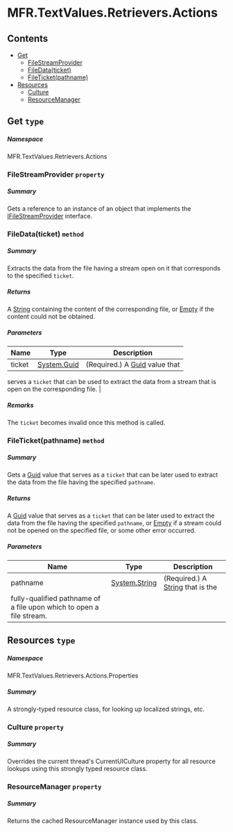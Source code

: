 <a name='assembly'></a>
# MFR.TextValues.Retrievers.Actions

## Contents

- [Get](#T-MFR-TextValues-Retrievers-Actions-Get 'MFR.TextValues.Retrievers.Actions.Get')
  - [FileStreamProvider](#P-MFR-TextValues-Retrievers-Actions-Get-FileStreamProvider 'MFR.TextValues.Retrievers.Actions.Get.FileStreamProvider')
  - [FileData(ticket)](#M-MFR-TextValues-Retrievers-Actions-Get-FileData-System-Guid- 'MFR.TextValues.Retrievers.Actions.Get.FileData(System.Guid)')
  - [FileTicket(pathname)](#M-MFR-TextValues-Retrievers-Actions-Get-FileTicket-System-String- 'MFR.TextValues.Retrievers.Actions.Get.FileTicket(System.String)')
- [Resources](#T-MFR-TextValues-Retrievers-Actions-Properties-Resources 'MFR.TextValues.Retrievers.Actions.Properties.Resources')
  - [Culture](#P-MFR-TextValues-Retrievers-Actions-Properties-Resources-Culture 'MFR.TextValues.Retrievers.Actions.Properties.Resources.Culture')
  - [ResourceManager](#P-MFR-TextValues-Retrievers-Actions-Properties-Resources-ResourceManager 'MFR.TextValues.Retrievers.Actions.Properties.Resources.ResourceManager')

<a name='T-MFR-TextValues-Retrievers-Actions-Get'></a>
## Get `type`

##### Namespace

MFR.TextValues.Retrievers.Actions

<a name='P-MFR-TextValues-Retrievers-Actions-Get-FileStreamProvider'></a>
### FileStreamProvider `property`

##### Summary

Gets a reference to an instance of an object that implements the
[IFileStreamProvider](#T-MFR-File-Stream-Providers-Interfaces-IFileStreamProvider 'MFR.File.Stream.Providers.Interfaces.IFileStreamProvider')
interface.

<a name='M-MFR-TextValues-Retrievers-Actions-Get-FileData-System-Guid-'></a>
### FileData(ticket) `method`

##### Summary

Extracts the data from the file having a stream open on it that corresponds to
the specified `ticket`.

##### Returns

A [String](http://msdn.microsoft.com/query/dev14.query?appId=Dev14IDEF1&l=EN-US&k=k:System.String 'System.String') containing the content of the
corresponding file, or [Empty](http://msdn.microsoft.com/query/dev14.query?appId=Dev14IDEF1&l=EN-US&k=k:System.String.Empty 'System.String.Empty') if the content
could not be obtained.

##### Parameters

| Name | Type | Description |
| ---- | ---- | ----------- |
| ticket | [System.Guid](http://msdn.microsoft.com/query/dev14.query?appId=Dev14IDEF1&l=EN-US&k=k:System.Guid 'System.Guid') | (Required.) A [Guid](http://msdn.microsoft.com/query/dev14.query?appId=Dev14IDEF1&l=EN-US&k=k:System.Guid 'System.Guid') value that
serves a `ticket` that can be used to extract the data from a stream that
is open on the corresponding file. |

##### Remarks

The `ticket` becomes invalid once this method is
called.

<a name='M-MFR-TextValues-Retrievers-Actions-Get-FileTicket-System-String-'></a>
### FileTicket(pathname) `method`

##### Summary

Gets a [Guid](http://msdn.microsoft.com/query/dev14.query?appId=Dev14IDEF1&l=EN-US&k=k:System.Guid 'System.Guid') value that serves as a `ticket` that
can be later used to extract the data from the file having the specified
`pathname`.

##### Returns

A [Guid](http://msdn.microsoft.com/query/dev14.query?appId=Dev14IDEF1&l=EN-US&k=k:System.Guid 'System.Guid') value that serves as a `ticket`
that can be later used to extract the data from the file having the specified
`pathname`, or [Empty](http://msdn.microsoft.com/query/dev14.query?appId=Dev14IDEF1&l=EN-US&k=k:System.Guid.Empty 'System.Guid.Empty') if a stream
could not be opened on the specified file, or some other error occurred.

##### Parameters

| Name | Type | Description |
| ---- | ---- | ----------- |
| pathname | [System.String](http://msdn.microsoft.com/query/dev14.query?appId=Dev14IDEF1&l=EN-US&k=k:System.String 'System.String') | (Required.) A [String](http://msdn.microsoft.com/query/dev14.query?appId=Dev14IDEF1&l=EN-US&k=k:System.String 'System.String') that is the
fully-qualified pathname of a file upon which to open a file stream. |

<a name='T-MFR-TextValues-Retrievers-Actions-Properties-Resources'></a>
## Resources `type`

##### Namespace

MFR.TextValues.Retrievers.Actions.Properties

##### Summary

A strongly-typed resource class, for looking up localized strings, etc.

<a name='P-MFR-TextValues-Retrievers-Actions-Properties-Resources-Culture'></a>
### Culture `property`

##### Summary

Overrides the current thread's CurrentUICulture property for all
  resource lookups using this strongly typed resource class.

<a name='P-MFR-TextValues-Retrievers-Actions-Properties-Resources-ResourceManager'></a>
### ResourceManager `property`

##### Summary

Returns the cached ResourceManager instance used by this class.
